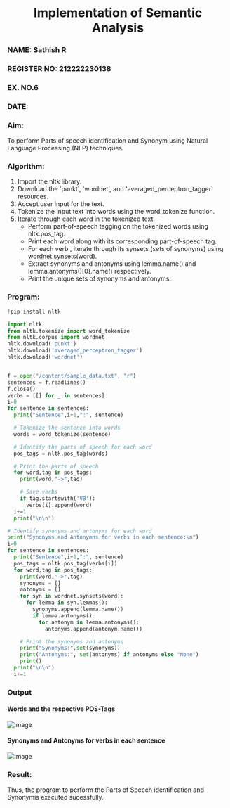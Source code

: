 <H1 ALIGN =CENTER>Implementation of Semantic Analysis</H1>
<H3>NAME: Sathish R</H3>
<H3>REGISTER NO: 212222230138</H3>
<H3>EX. NO.6</H3>
<H3>DATE:</H3>
<H3>Aim:  </H3>  To perform Parts of speech identification and Synonym using Natural Language Processing (NLP) techniques.
<h3>Algorithm:</h3>

1. Import the nltk library.
2. Download the 'punkt', 'wordnet', and 'averaged_perceptron_tagger' resources.
3. Accept user input for the text.
4. Tokenize the input text into words using the word_tokenize function.
5. Iterate through each word in the tokenized text.
   - Perform part-of-speech tagging on the tokenized words using nltk.pos_tag.<br>
   - Print each word along with its corresponding part-of-speech tag.<br>
   - For each verb , iterate through its synsets (sets of synonyms) using wordnet.synsets(word).<br>
   - Extract synonyms and antonyms using lemma.name() and lemma.antonyms()[0].name() respectively.<br>
   - Print the unique sets of synonyms and antonyms.

<H3>Program:</H3>

```py
!pip install nltk

import nltk
from nltk.tokenize import word_tokenize
from nltk.corpus import wordnet
nltk.download('punkt')
nltk.download('averaged_perceptron_tagger')
nltk.download('wordnet')


f = open("/content/sample_data.txt", "r")
sentences = f.readlines()
f.close()
verbs = [[] for _ in sentences]
i=0
for sentence in sentences:
  print("Sentence",i+1,":", sentence)

  # Tokenize the sentence into words
  words = word_tokenize(sentence)

  # Identify the parts of speech for each word
  pos_tags = nltk.pos_tag(words)

  # Print the parts of speech
  for word,tag in pos_tags:
    print(word,"->",tag)

    # Save verbs
    if tag.startswith('VB'):
      verbs[i].append(word)
  i+=1
  print("\n\n") 

# Identify synonyms and antonyms for each word
print("Synonyms and Antonymns for verbs in each sentence:\n")
i=0
for sentence in sentences:
  print("Sentence",i+1,":", sentence)
  pos_tags = nltk.pos_tag(verbs[i])
  for word,tag in pos_tags:
    print(word,"->",tag)
    synonyms = []
    antonyms = []
    for syn in wordnet.synsets(word):
      for lemma in syn.lemmas():
        synonyms.append(lemma.name())
        if lemma.antonyms():
          for antonym in lemma.antonyms():
            antonyms.append(antonym.name())

    # Print the synonyms and antonyms
    print("Synonyms:",set(synonyms))
    print("Antonyms:", set(antonyms) if antonyms else "None")
    print()
  print("\n\n")
  i+=1
```

<H3>Output</H3>
<h4>Words and the respective POS-Tags </h4>

![image](https://github.com/user-attachments/assets/830083d4-f4b3-43df-bcf8-aa065d303a67)

<h4>Synonyms and Antonyms for verbs in each sentence</h4>

![image](https://github.com/user-attachments/assets/e3e724e2-fb95-4082-a9e2-0faf3ff221e5)

<H3>Result:</H3>
Thus, the program to perform the Parts of Speech identification and Synonymis executed sucessfully.
